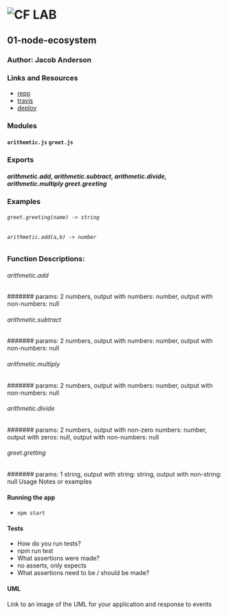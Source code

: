 ![CF](http://i.imgur.com/7v5ASc8.png) LAB
=================================================

## 01-node-ecosystem

### Author: Jacob Anderson

### Links and Resources
* [repo](https://github.com/1anderson2jacob/01-node-ecosystem)
* [travis](https://www.travis-ci.com/1anderson2jacob/01-node-ecosystem)
* [deploy](https://node-ecosystem-jake.herokuapp.com/)

### Modules
#### `arithemtic.js` `greet.js`

### Exports
##### arithmetic.add, arithmetic.subtract, arithmetic.divide, arithmetic.multiply greet.greeting

### Examples
###### `greet.greeting(name) -> string`
###### `arithmetic.add(a,b) -> number`

### Function Descriptions:
###### arithmetic.add
####### params: 2 numbers, output with numbers: number, output with non-numbers: null
###### arithmetic.subtract
####### params: 2 numbers, output with numbers: number, output with non-numbers: null
###### arithmetic.multiply
####### params: 2 numbers, output with numbers: number, output with non-numbers: null
###### arithmetic.divide
####### params: 2 numbers, output with non-zero numbers: number, output with zeros: null, output with non-numbers: null
###### greet.gretting
####### params: 1 string, output with string: string, output with non-string: null
Usage Notes or examples

#### Running the app
* `npm start`

#### Tests
* How do you run tests? 
*   npm run test
* What assertions were made?
*   no asserts, only expects
* What assertions need to be / should be made?

#### UML
Link to an image of the UML for your application and response to events
